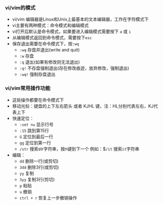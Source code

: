### vi/vim的模式

- vi/vim 编辑器是Linux和Unix上最基本的文本编辑器，工作在字符模式下
- vi主要有两种模式：命令模式和编辑模式
- vi打开后默认是命令模式，如果要进入编辑模式需要按下 `a` 或 `i`
- 从编辑模式返回到命令模式，需要按下`esc`
- 保存退出需要在命令模式下，按`:wq`
    * `:wq` 存盘并退出(write and quit)
    * `:w` 存盘
    * `:q` 退出(如果有修改则无法退出)
    * `:q!` 不存盘强制退出(存在修改痕迹，放弃修改，强制退出)
    * `:wq!` 强制存盘退出

### vi/vim常用操作功能

- 这些操作都要在命令模式下
- 移动光标：键盘的上下左右箭头 或者 KJHL 键，注：HL分别代表左右，KJ代表上下
- 快速定位：
    * `:set nu` 显示行号
    * `:15` 跳到第15行
    * `G` 定位到最后一行
    * `gg` 定位到第一行
    * `/str` 搜索str字符串，按n键到下一个 例如：$`/it` 搜索`it`字符串
- 编辑：
    * `dd` 删除一行(或剪切)
    * `3dd` 删除3行(或剪切)
    * `yy` 复制
    * `3yy` 复制3行(剪切)
    * `p` 粘贴
    * `u` 撤销
    * `ctrl + r` 恢复上一步撤销操作
